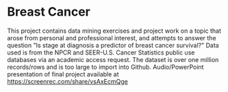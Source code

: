 # Breast Cancer

This project contains data mining exercises and project work on a topic that arose from personal and professional interest, and attempts to answer the question "Is stage at diagnosis a predictor of breast cancer survival?"  Data used is from the NPCR and SEER-U.S. Cancer Statistics public use databases via an academic access request.  The dataset is over one million records/rows and is too large to import into Github.
Audio/PowerPoint presentation of final project available at https://screenrec.com/share/vsAxEcmQge
